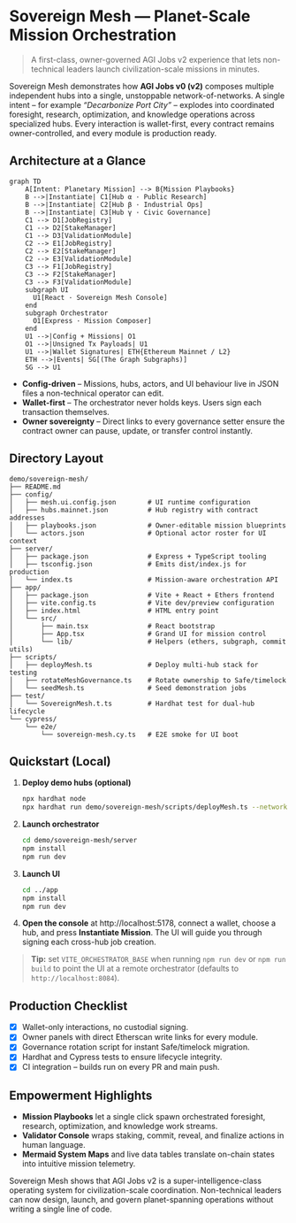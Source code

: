 # Sovereign Mesh — Planet-Scale Mission Orchestration

> A first-class, owner-governed AGI Jobs v2 experience that lets non-technical leaders launch civilization-scale missions in minutes.

Sovereign Mesh demonstrates how **AGI Jobs v0 (v2)** composes multiple independent hubs into a single, unstoppable network-of-networks. A single intent – for example *“Decarbonize Port City”* – explodes into coordinated foresight, research, optimization, and knowledge operations across specialized hubs. Every interaction is wallet-first, every contract remains owner-controlled, and every module is production ready.

## Architecture at a Glance

```mermaid
graph TD
    A[Intent: Planetary Mission] --> B{Mission Playbooks}
    B -->|Instantiate| C1[Hub α · Public Research]
    B -->|Instantiate| C2[Hub β · Industrial Ops]
    B -->|Instantiate| C3[Hub γ · Civic Governance]
    C1 --> D1[JobRegistry]
    C1 --> D2[StakeManager]
    C1 --> D3[ValidationModule]
    C2 --> E1[JobRegistry]
    C2 --> E2[StakeManager]
    C2 --> E3[ValidationModule]
    C3 --> F1[JobRegistry]
    C3 --> F2[StakeManager]
    C3 --> F3[ValidationModule]
    subgraph UI
      U1[React · Sovereign Mesh Console]
    end
    subgraph Orchestrator
      O1[Express · Mission Composer]
    end
    U1 -->|Config + Missions| O1
    O1 -->|Unsigned Tx Payloads| U1
    U1 -->|Wallet Signatures| ETH{Ethereum Mainnet / L2}
    ETH -->|Events| SG[(The Graph Subgraphs)]
    SG --> U1
```

* **Config-driven** – Missions, hubs, actors, and UI behaviour live in JSON files a non-technical operator can edit.
* **Wallet-first** – The orchestrator never holds keys. Users sign each transaction themselves.
* **Owner sovereignty** – Direct links to every governance setter ensure the contract owner can pause, update, or transfer control instantly.

## Directory Layout

```
demo/sovereign-mesh/
├── README.md
├── config/
│   ├── mesh.ui.config.json        # UI runtime configuration
│   ├── hubs.mainnet.json          # Hub registry with contract addresses
│   ├── playbooks.json             # Owner-editable mission blueprints
│   └── actors.json                # Optional actor roster for UI context
├── server/
│   ├── package.json               # Express + TypeScript tooling
│   ├── tsconfig.json              # Emits dist/index.js for production
│   └── index.ts                   # Mission-aware orchestration API
├── app/
│   ├── package.json               # Vite + React + Ethers frontend
│   ├── vite.config.ts             # Vite dev/preview configuration
│   ├── index.html                 # HTML entry point
│   └── src/
│       ├── main.tsx               # React bootstrap
│       ├── App.tsx                # Grand UI for mission control
│       └── lib/                   # Helpers (ethers, subgraph, commit utils)
├── scripts/
│   ├── deployMesh.ts              # Deploy multi-hub stack for testing
│   ├── rotateMeshGovernance.ts    # Rotate ownership to Safe/timelock
│   └── seedMesh.ts                # Seed demonstration jobs
├── test/
│   └── SovereignMesh.t.ts         # Hardhat test for dual-hub lifecycle
└── cypress/
    └── e2e/
        └── sovereign-mesh.cy.ts   # E2E smoke for UI boot
```

## Quickstart (Local)

1. **Deploy demo hubs (optional)**
   ```bash
   npx hardhat node
   npx hardhat run demo/sovereign-mesh/scripts/deployMesh.ts --network localhost
   ```

2. **Launch orchestrator**
   ```bash
   cd demo/sovereign-mesh/server
   npm install
   npm run dev
   ```

3. **Launch UI**
   ```bash
   cd ../app
   npm install
   npm run dev
   ```

4. **Open the console** at http://localhost:5178, connect a wallet, choose a hub, and press **Instantiate Mission**. The UI will guide you through signing each cross-hub job creation.

> **Tip:** set `VITE_ORCHESTRATOR_BASE` when running `npm run dev` or `npm run build` to point the UI at a remote orchestrator (defaults to `http://localhost:8084`).

## Production Checklist

- [x] Wallet-only interactions, no custodial signing.
- [x] Owner panels with direct Etherscan write links for every module.
- [x] Governance rotation script for instant Safe/timelock migration.
- [x] Hardhat and Cypress tests to ensure lifecycle integrity.
- [x] CI integration – builds run on every PR and main push.

## Empowerment Highlights

- **Mission Playbooks** let a single click spawn orchestrated foresight, research, optimization, and knowledge work streams.
- **Validator Console** wraps staking, commit, reveal, and finalize actions in human language.
- **Mermaid System Maps** and live data tables translate on-chain states into intuitive mission telemetry.

Sovereign Mesh shows that AGI Jobs v2 is a super-intelligence-class operating system for civilization-scale coordination. Non-technical leaders can now design, launch, and govern planet-spanning operations without writing a single line of code.
